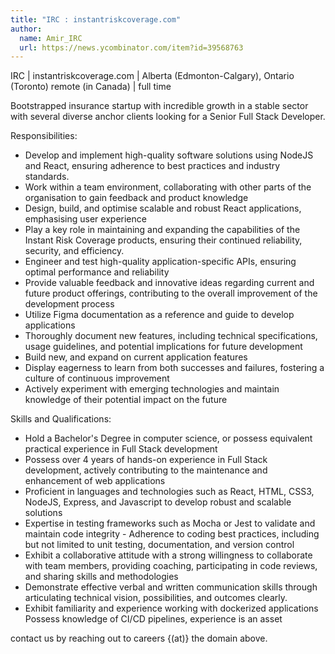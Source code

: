 ```yaml
---
title: "IRC : instantriskcoverage.com"
author:
  name: Amir_IRC
  url: https://news.ycombinator.com/item?id=39568763
---
```

IRC | instantriskcoverage.com | Alberta (Edmonton-Calgary), Ontario (Toronto) remote (in Canada) | full time

Bootstrapped insurance startup with incredible growth in a stable sector with several diverse anchor clients looking for a Senior Full Stack Developer.

Responsibilities:
- Develop and implement high-quality software solutions using NodeJS and React, ensuring adherence to best practices and industry standards.
- Work within a team environment, collaborating with other parts of the organisation to gain feedback and product knowledge
- Design, build, and optimise scalable and robust React applications, emphasising user experience
- Play a key role in maintaining and expanding the capabilities of the Instant Risk Coverage products, ensuring their continued reliability, security, and efficiency.
- Engineer and test high-quality application-specific APIs, ensuring optimal performance and reliability
- Provide valuable feedback and innovative ideas regarding current and future product offerings, contributing to the overall improvement of the development process
- Utilize Figma documentation as a reference and guide to develop applications
- Thoroughly document new features, including technical specifications, usage guidelines, and potential implications for future development
- Build new, and expand on current application features
- Display eagerness to learn from both successes and failures, fostering a culture of continuous improvement
- Actively experiment with emerging technologies and maintain knowledge of their potential impact on the future

Skills and Qualifications:
- Hold a Bachelor&#x27;s Degree in computer science, or possess equivalent practical experience in Full Stack development
- Possess over 4 years of hands-on experience in Full Stack development, actively contributing to the maintenance and enhancement of web applications
- Proficient in languages and technologies such as React, HTML, CSS3, NodeJS, Express, and Javascript to develop robust and scalable solutions
- Expertise in testing frameworks such as Mocha or Jest to validate and maintain code integrity - Adherence to coding best practices, including but not limited to unit testing, documentation, and version control
- Exhibit a collaborative attitude with a strong willingness to collaborate with team members, providing coaching, participating in code reviews, and sharing skills and methodologies
- Demonstrate effective verbal and written communication skills through articulating technical vision, possibilities, and outcomes clearly.
- Exhibit familiarity and experience working with dockerized applications Possess knowledge of CI&#x2F;CD pipelines, experience is an asset

contact us by reaching out to careers {(at)} the domain above.
